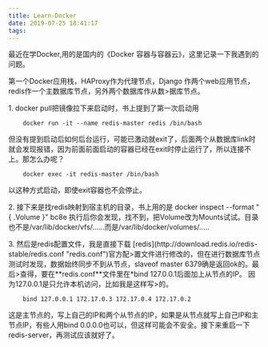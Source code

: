 ```yaml
---
title: Learn-Docker
date: 2019-07-25 18:41:17
tags:
---
```

<p>最近在学Docker,用的是国内的《Docker 容器与容器云》，这里记录一下我遇到的问题。</p>
<p>第一个Docker应用栈，HAProxy作为代理节点，Django 作两个web应用节点，redis作一个主数据库节点，另外两个数据库作从数>据库节点。</p>
<p>1. docker pull把镜像拉下来启动时，书上提到了第一次启动用</p>

        docker run -it --name redis-master redis /bin/bash

<p>但没有提到启动后如何后台运行，可能已激动就exit了，后面两个从数据库link时就会发现报错，因为前面前面启动的容器已经在exit时停止运行了，所以连接不上。那怎么办呢？</p>

        docker exec -it redis-master /bin/bash

<p>以这种方式启动，即使exit容器也不会停止。</p>
<p>2. 接下来是找redis映射到宿主机的目录，书上用的是 docker inspect --format "{ .Volume }" bc8e</pre> 执行后你会发现，找不到，把Volume改为Mounts试试。目录也不是/var/lib/docker/vfs/......而是/var/lib/docker/volumes/.....</p>
<p>3. 然后是redis配置文件，我是直接下载 [redis](http://download.redis.io/redis-stable/redis.conf "redis.conf")官方配>置文件进行修改的，但在进行数据库节点测试时发现，数据始终同步不到从节点，slaveof master 6379确是返回ok的。最后>查得，要在**redis.conf**文件里在*bind 127.0.0.1后面加上从节点的IP。 因为127.0.0.1是只允许本机访问，比如我是这样写>的。</p>

        bind 127.0.0.1 172.17.0.3 172.17.0.4 172.17.0.2
<p>这是主节点的，写上自己的IP和两个从节点的IP，如果是从节点就写上自己IP和主节点IP，有些人用bind 0.0.0.0也可以，但这样可能会不安全。接下来重启一下redis-server，再测试应该就好了。</p>
